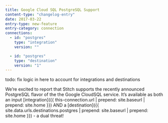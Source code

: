 ```yaml
---
title: Google Cloud SQL PostgreSQL Support
content-type: "changelog-entry"
date: 2017-03-22
entry-type: new-feature
entry-category: connection
connections:
  - id: "postgres"
    type: "integration"
    version: ""

  - id: "postgres"
    type: "destination"
    version: "1"
---
```

todo: fix logic in here to account for integrations and destinations

We’re excited to report that Stitch supports the recently announced PostgreSQL flavor of the the Google CloudSQL service. It’s available as both an input [integration]({{ this-connection.url | prepend: site.baseurl | prepend: site.home }}) AND a [destination]({{ site.data.urls.destinations.postgres | prepend: site.baseurl | prepend: site.home }}) - a dual threat!